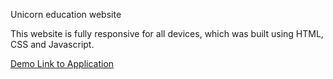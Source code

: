 Unicorn education website

This website is fully responsive for all devices, which was built using HTML, CSS and Javascript.

[Demo Link to Application](https://unicorn-edu.netlify.app/)

